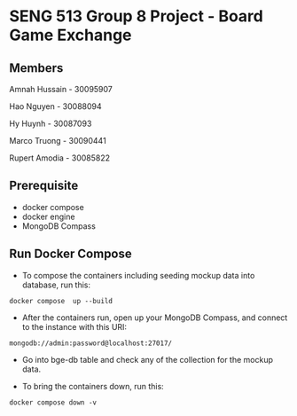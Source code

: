# SENG 513 Group 8 Project - Board Game Exchange

## Members

Amnah Hussain - 30095907

Hao Nguyen - 30088094

Hy Huynh - 30087093

Marco Truong - 30090441

Rupert Amodia - 30085822


## Prerequisite
- docker compose
- docker engine
- MongoDB Compass

## Run Docker Compose

- To compose the containers including seeding mockup data into database, run this:

```
docker compose  up --build
```

- After the containers run, open up your MongoDB Compass, and connect to the instance with this URI:

```
mongodb://admin:password@localhost:27017/
```

- Go into bge-db table and check any of the collection for the mockup data.


- To bring the containers down, run this:
```
docker compose down -v
```


